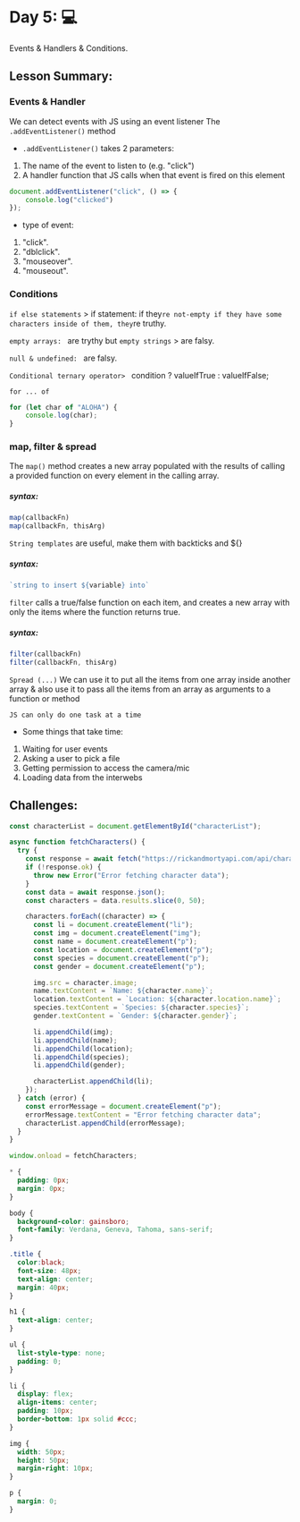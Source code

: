 # Day 5: 💻

Events & Handlers & Conditions.

## Lesson Summary:

### **Events & Handler**

We can detect events with JS using an event listener The `.addEventListener()` method
- `.addEventListener()` takes 2 parameters:
1. The name of the event to listen to (e.g. "click")
2. A handler function that JS calls when that event is fired on this element

```javascript 
document.addEventListener("click", () => {
    console.log("clicked")
});
```

- type of event:
1. "click".
2. "dblclick".
3. "mouseover".
4. "mouseout".

### **Conditions**

`if else statements` > if statement: if they`re not-empty if they have some characters inside of them, they`re truthy.

`empty arrays: ` are trythy but `empty strings` > are falsy.

`null & undefined: `  are falsy.

`Conditional ternary operator> ` condition ? valueIfTrue : valueIfFalse;

`for ... of`

```javascript
for (let char of "ALOHA") {
    console.log(char); 
}
```

### **map, filter & spread**

The `map()` method creates a new array populated with the results of calling a provided function on every element in the calling array.

##### syntax:

```javascript
map(callbackFn)
map(callbackFn, thisArg)
```

`String templates` are useful, make them with backticks and ${} 

##### syntax:

```javascript
`string to insert ${variable} into`
```

`filter` calls a true/false function on each item, and creates a new array with only the items where the function returns true.

##### syntax:

```javascript
filter(callbackFn)
filter(callbackFn, thisArg)
```
`Spread (...)` We can use it to put all the items from one array inside another array & also use it to pass all the items from an array as arguments to a function or method

`JS can only do one task at a time`

- Some things that take time:

1. Waiting for user events
2. Asking a user to pick a file
3. Getting permission to access the camera/mic
4. Loading data from the interwebs


## Challenges:

```javascript
const characterList = document.getElementById("characterList");

async function fetchCharacters() {
  try {
    const response = await fetch("https://rickandmortyapi.com/api/character?status=alive");
    if (!response.ok) {
      throw new Error("Error fetching character data");
    }
    const data = await response.json();
    const characters = data.results.slice(0, 50);

    characters.forEach((character) => {
      const li = document.createElement("li");
      const img = document.createElement("img");
      const name = document.createElement("p");
      const location = document.createElement("p");
      const species = document.createElement("p");
      const gender = document.createElement("p");

      img.src = character.image;
      name.textContent = `Name: ${character.name}`;
      location.textContent = `Location: ${character.location.name}`;
      species.textContent = `Species: ${character.species}`;
      gender.textContent = `Gender: ${character.gender}`;

      li.appendChild(img);
      li.appendChild(name);
      li.appendChild(location);
      li.appendChild(species);
      li.appendChild(gender);

      characterList.appendChild(li);
    });
  } catch (error) {
    const errorMessage = document.createElement("p");
    errorMessage.textContent = "Error fetching character data";
    characterList.appendChild(errorMessage);
  }
}

window.onload = fetchCharacters;
```

```CSS
* {
  padding: 0px;
  margin: 0px;
}

body {
  background-color: gainsboro;
  font-family: Verdana, Geneva, Tahoma, sans-serif;
}

.title {
  color:black;
  font-size: 48px;
  text-align: center;
  margin: 40px;
}

h1 {
  text-align: center;
}

ul {
  list-style-type: none;
  padding: 0;
}

li {
  display: flex;
  align-items: center;
  padding: 10px;
  border-bottom: 1px solid #ccc;
}

img {
  width: 50px;
  height: 50px;
  margin-right: 10px;
}

p {
  margin: 0;
}
```





